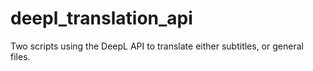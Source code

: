 # deepl_translation_api

Two scripts using the DeepL API to translate either subtitles, or general files.
